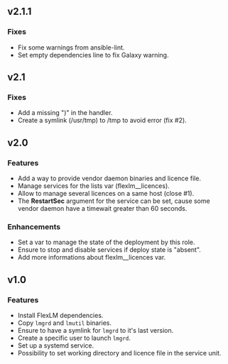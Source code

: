 ## v2.1.1

### Fixes
* Fix some warnings from ansible-lint.
* Set empty dependencies line to fix Galaxy warning.

## v2.1

### Fixes
* Add a missing ")" in the handler.
* Create a symlink (/usr/tmp) to /tmp to avoid error (fix #2).

## v2.0

### Features
* Add a way to provide vendor daemon binaries and licence file.
* Manage services for the lists var (flexlm__licences).
* Allow to manage several licences on a same host (close #1).
* The **RestartSec** argument for the service can be set, cause some vendor daemon have a timewait greater than 60 seconds.

### Enhancements
* Set a var to manage the state of the deployment by this role.
* Ensure to stop and disable services if deploy state is "absent".
* Add more informations about flexlm__licences var.

## v1.0

### Features
* Install FlexLM dependencies.
* Copy `lmgrd` and `lmutil` binaries.
* Ensure to have a symlink for `lmgrd` to it's last version.
* Create a specific user to launch `lmgrd`.
* Set up a systemd service.
* Possibility to set working directory and licence file in the service unit.

